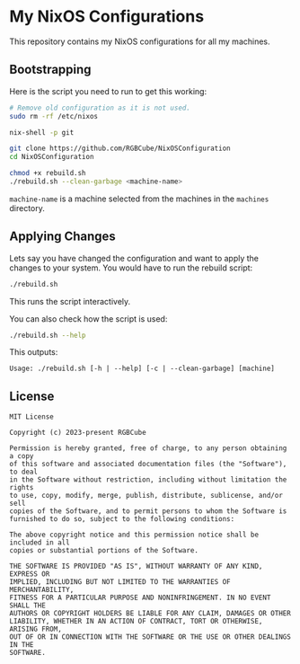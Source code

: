# My NixOS Configurations

This repository contains my NixOS configurations for all my machines.

## Bootstrapping

Here is the script you need to run to get this working:

```sh
# Remove old configuration as it is not used.
sudo rm -rf /etc/nixos

nix-shell -p git

git clone https://github.com/RGBCube/NixOSConfiguration
cd NixOSConfiguration

chmod +x rebuild.sh
./rebuild.sh --clean-garbage <machine-name>
```

`machine-name` is a machine selected from the machines in the `machines` directory.

## Applying Changes

Lets say you have changed the configuration and want to apply the changes
to your system. You would have to run the rebuild script:

```sh
./rebuild.sh
```

This runs the script interactively.

You can also check how the script is used:

```sh
./rebuild.sh --help
```

This outputs:

```
Usage: ./rebuild.sh [-h | --help] [-c | --clean-garbage] [machine]
```

## License

```
MIT License

Copyright (c) 2023-present RGBCube

Permission is hereby granted, free of charge, to any person obtaining a copy
of this software and associated documentation files (the "Software"), to deal
in the Software without restriction, including without limitation the rights
to use, copy, modify, merge, publish, distribute, sublicense, and/or sell
copies of the Software, and to permit persons to whom the Software is
furnished to do so, subject to the following conditions:

The above copyright notice and this permission notice shall be included in all
copies or substantial portions of the Software.

THE SOFTWARE IS PROVIDED "AS IS", WITHOUT WARRANTY OF ANY KIND, EXPRESS OR
IMPLIED, INCLUDING BUT NOT LIMITED TO THE WARRANTIES OF MERCHANTABILITY,
FITNESS FOR A PARTICULAR PURPOSE AND NONINFRINGEMENT. IN NO EVENT SHALL THE
AUTHORS OR COPYRIGHT HOLDERS BE LIABLE FOR ANY CLAIM, DAMAGES OR OTHER
LIABILITY, WHETHER IN AN ACTION OF CONTRACT, TORT OR OTHERWISE, ARISING FROM,
OUT OF OR IN CONNECTION WITH THE SOFTWARE OR THE USE OR OTHER DEALINGS IN THE
SOFTWARE.

```
